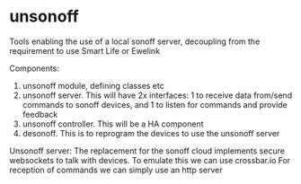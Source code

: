 # unsonoff
Tools enabling the use of a local sonoff server, decoupling from the requirement to use Smart Life or Ewelink

Components:
1. unsonoff module, defining classes etc
2. unsonoff server. This will have 2x interfaces: 1 to receive data from/send commands to sonoff devices, and 1 to listen for commands and provide feedback
3. unsonoff controller. This will be a HA component
4. desonoff. This is to reprogram the devices to use the unsonoff server

Unsonoff server:
The replacement for the sonoff cloud implements secure websockets to talk with devices. To emulate this we can use crossbar.io
For reception of commands we can simply use an http server
